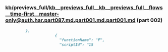 ### kb/previews_full/kb__previews_full__kb__previews_full__flows__time-first__master-only@auth.har.part087.md.part001.md.part001.md (part 002)

```md
         },
                      {
                        "functionName": "F",
                        "scriptId": "15
```

```
